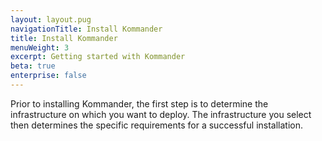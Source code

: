 ```yaml
---
layout: layout.pug
navigationTitle: Install Kommander
title: Install Kommander
menuWeight: 3
excerpt: Getting started with Kommander
beta: true
enterprise: false
---
```


Prior to installing Kommander, the first step is to determine the infrastructure on which you want to deploy. The infrastructure you select then determines the specific requirements for a successful installation.
